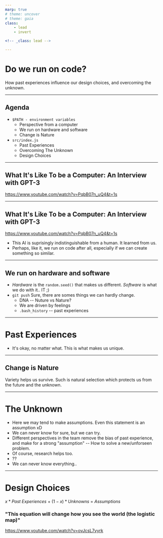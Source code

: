 ```yaml
---
marp: true
# theme: uncover
# theme: gaia
class:
    - lead
    - invert

<!-- _class: lead -->

---
```

# Do we run on code? 

How past experiences influence our design choices, and overcoming the unknown.

<!-- ---

### Disclaimer
This is not a talk about thinking outside the box. We already do that. It is just about *us* as humans.. or code -->

---
## Agenda

* `$PATH - environment variables`
    * Perspective from a computer
    * We run on hardware and software
    * Change is Nature
* `src/index.js`
    * Past Experiences
    * Overcoming The Unknown
    * Design Choices

___
## What It's Like To be a Computer: An Interview with GPT-3
https://www.youtube.com/watch?v=PqbB07n_uQ4&t=1s

---
## What It's Like To be a Computer: An Interview with GPT-3
https://www.youtube.com/watch?v=PqbB07n_uQ4&t=1s

* This AI is suprisingly indistinguishable from a human. It learned from us. 
* Perhaps, like it, we run on code after all, especially if we can create something so similar.

---
## We run on hardware and software

* *Hardware* is the `random.seed()` that makes us different. 
  *Software* is what we do with it.. IT ;)
* `git push` Sure, there are somes things we can hardly change.
    * DNA -- Nuture vs Nature?
    * We are driven by feelings
    * `.bash_history` -- past experiences

---
# Past Experiences

* It's okay, no matter what. This is what makes us unique.

--- 
## Change is Nature

Variety helps us survive. Such is natural selection which protects us from the future and the unknown.


---
# The Unknown

* Here we may tend to make assumptions. Even this statement is an assumption xD
* We can never know for sure, but we can try.
* Different perspectives in the team remove the bias of past experience, and make for a strong "assumption" -- How to solve a new/unforseen problem.
* Of course, research helps too.
* ??
* We can never know everything..

---
# Design Choices

$x*Past\ Experiences\ +\ (1-x)*Unknowns\ =\ Assumptions$

<!-- $Planning \propto Time$ -->

### "This equation will change how you see the world (the logistic map)"
https://www.youtube.com/watch?v=ovJcsL7vyrk